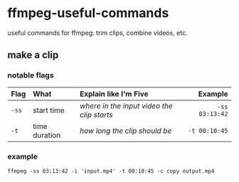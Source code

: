 # ffmpeg-useful-commands
useful commands for ffmpeg: trim clips, combine videos, etc.

## make a clip

### notable flags

| Flag | What | Explain like I'm Five | Example |
| :------ | :---------- | :---------- | --------: |
| `-ss` | start time | _where in the input video the clip starts_ | `-ss 03:13:42` |
| `-t` | time duration | _how long the clip should be_ | `-t 00:10:45` |

### example
`ffmpeg -ss 03:13:42 -i 'input.mp4' -t 00:10:45 -c copy output.mp4`

